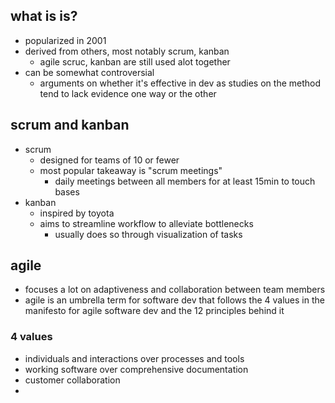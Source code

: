 ## what is is?
- popularized in 2001
- derived from others, most notably scrum, kanban
	- agile scruc, kanban are still used alot together
- can be somewhat controversial
	- arguments on whether it's effective in dev as studies on the method tend to lack evidence one way or the other
## scrum and kanban
- scrum
	- designed for teams of 10 or fewer
	- most popular takeaway is "scrum meetings"
		- daily meetings between all members for at least 15min to touch bases
- kanban
	- inspired by toyota
	- aims to streamline workflow to alleviate bottlenecks
		- usually does so through visualization of tasks
## agile
- focuses a lot on adaptiveness and collaboration between team members
- agile is an umbrella term for software dev that follows the 4 values in the manifesto for agile software dev and the 12 principles behind it
### 4 values
- individuals and interactions over processes and tools
- working software over comprehensive documentation
- customer collaboration
- 